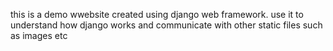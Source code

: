 this is a demo wwebsite created using django web framework. use it to understand how django works and communicate with other static files such as images etc
